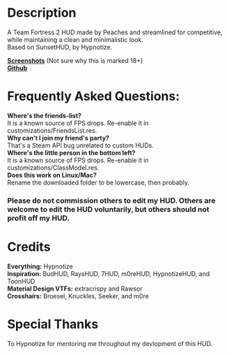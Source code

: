# Description

A Team Fortress 2 HUD made by Peaches and streamlined for competitive, while maintaining a clean and minimalistic look.  
Based on SunsetHUD, by Hypnotize.

**[Screenshots](https://imgur.com/a/j6d9TjP)** (Not sure why this is marked 18+)  
**[Github](https://github.com/PapaPeach/PeachHUD)**

# Frequently Asked Questions:

**Where's the friends-list?**  
It is a known source of FPS drops. Re-enable it in customizations/FriendsList.res.  
**Why can't I join my friend's party?**  
That's a Steam API bug unrelated to custom HUDs.  
**Where's the little person in the bottom left?**  
It is a known source of FPS drops. Re-enable it in customizations/ClassModel.res.  
**Does this work on Linux/Mac?**  
Rename the downloaded folder to be lowercase, then probably.

### Please do not commission others to edit my HUD. Others are welcome to edit the HUD voluntarily, but others should not profit off my HUD.

# Credits

**Everything:** Hypnotize  
**Inspiration:** BudHUD, RaysHUD, 7HUD, m0reHUD, HypnotizeHUD, and ToonHUD  
**Material Design VTFs:** extracrispy and Rawsor  
**Crosshairs:** Broesel, Knuckles, Seeker, and m0re

# Special Thanks

To Hypnotize for mentoring me throughout my devlopment of this HUD.
